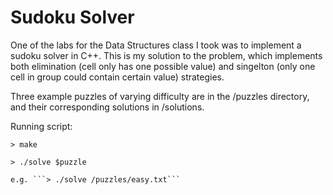 Sudoku Solver
=============

One of the labs for the Data Structures class I took was to implement a sudoku solver in C++. This is my solution to the problem, which implements both elimination (cell only has one possible value) and singelton (only one cell in group could contain certain value) strategies.

Three example puzzles of varying difficulty are in the /puzzles directory, and their corresponding solutions in /solutions.

Running script:

```> make```

```> ./solve $puzzle ```

    e.g. ```> ./solve /puzzles/easy.txt```
